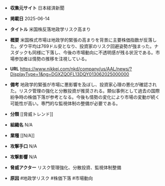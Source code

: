 - **収集元サイト**
日本経済新聞

- **掲載日**
2025-06-14

- **タイトル**
米国株反落地政学リスク高まり

- **概要**
米国株式市場は地政学的緊張の高まりを背景に主要株価指数が反落した。ダウ平均は769ドル安となり、投資家のリスク回避姿勢が強まった。ナスダックも同様に下落し、今後の市場動向に不透明感が残る状況である。市場参加者は情勢の推移を注視している。

- **URL**
https://www.nikkei.com/nkd/company/us/AAL/news/?DisplayType=1&ng=DGXZQOFL13DQY013062025000000

- **備考**
地政学的緊張が市場に悪影響を及ぼし、投資家心理の悪化が確認された。リスク管理の強化と分散投資が推奨される。類似事例として過去の国際紛争時の株価下落が参考となる。今後も情勢の変化により市場の変動が続く可能性が高い。専門的な監視体制の整備が必要である。

- **分類**
[[脅威トレンド]]

- **組織名**
N/A

- **業種**
[[N/A]]

- **攻撃手口**
N/A

- **攻撃影響**
N/A

- **脅威アクター**
リスク管理強化、分散投資、監視体制整備

- **原因**
#地政学リスク #株価下落 #市場動向
